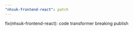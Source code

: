 ```yaml
---
"nhsuk-frontend-react": patch
---
```


fix(nhsuk-frontend-react): code transformer breaking publish
